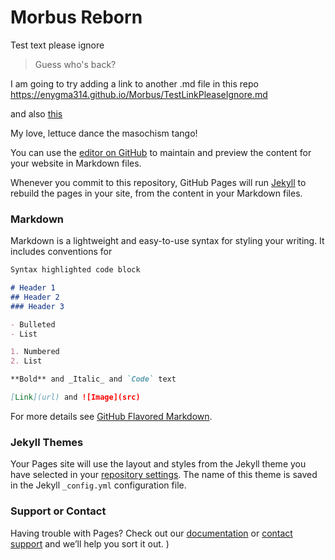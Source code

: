 # Morbus Reborn
Test text please ignore
>Guess who's back?

I am going to try adding a link to another .md file in this repo <https://enygma314.github.io/Morbus/TestLinkPleaseIgnore.md>

and also [this](https://enygma314.github.io/Morbus/index.md)

My love, lettuce dance the masochism tango!

You can use the [editor on GitHub](https://github.com/Enygma314/Morbus/edit/gh-pages/index.md) to maintain and preview the content for your website in Markdown files.

Whenever you commit to this repository, GitHub Pages will run [Jekyll](https://jekyllrb.com/) to rebuild the pages in your site, from the content in your Markdown files.

### Markdown

Markdown is a lightweight and easy-to-use syntax for styling your writing. It includes conventions for

```markdown
Syntax highlighted code block

# Header 1
## Header 2
### Header 3

- Bulleted
- List

1. Numbered
2. List

**Bold** and _Italic_ and `Code` text

[Link](url) and ![Image](src)
```

For more details see [GitHub Flavored Markdown](https://guides.github.com/features/mastering-markdown/).

### Jekyll Themes

Your Pages site will use the layout and styles from the Jekyll theme you have selected in your [repository settings](https://github.com/Enygma314/Morbus/settings). The name of this theme is saved in the Jekyll `_config.yml` configuration file.

### Support or Contact

Having trouble with Pages? Check out our [documentation](https://docs.github.com/categories/github-pages-basics/) or [contact support](https://github.com/contact) and we’ll help you sort it out.
)
